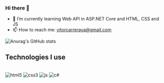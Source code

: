 ### Hi there 👋


- 🌱 I’m currently learning Web API in ASP.NET Core and HTML, CSS and JS
- 📫 How to reach me: vitorcarreraya@gmail.com


![Anurag's GitHub stats](https://github-readme-stats.vercel.app/api?username=vitorcarrera&show_icons=true&theme=merko)


## Technologies I use

<div stytle="display: inline_block"> <br/>
  <img align="center" alt="html5" src="https://img.shields.io/badge/HTML5-E34F26?style=for-the-badge&logo=html5&logoColor=white"/>
  <img align="center" alt="css3" src="https://img.shields.io/badge/CSS3-1572B6?style=for-the-badge&logo=css3&logoColor=white"/>
  <img align="center" alt="js" src="https://img.shields.io/badge/JavaScript-F7DF1E?style=for-the-badge&logo=javascript&logoColor=black"/>
  <img align="center" alt="c#" src="https://img.shields.io/badge/C%23-239120?style=for-the-badge&logo=c-sharp&logoColor=white"/>
</div>
